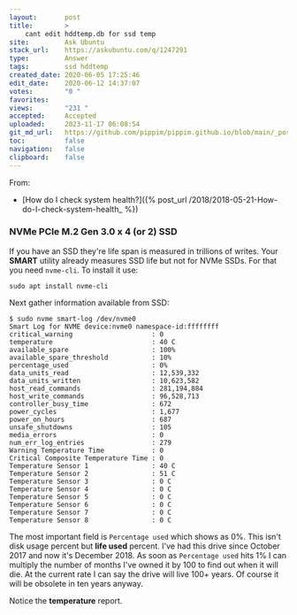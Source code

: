 ```yaml
---
layout:       post
title:        >
    cant edit hddtemp.db for ssd temp
site:         Ask Ubuntu
stack_url:    https://askubuntu.com/q/1247291
type:         Answer
tags:         ssd hddtemp
created_date: 2020-06-05 17:25:46
edit_date:    2020-06-12 14:37:07
votes:        "0 "
favorites:    
views:        "231 "
accepted:     Accepted
uploaded:     2023-11-17 06:08:54
git_md_url:   https://github.com/pippim/pippim.github.io/blob/main/_posts/2020/2020-06-05-cant-edit-hddtemp.db-for-ssd-temp.md
toc:          false
navigation:   false
clipboard:    false
---
```


From:

- [How do I check system health?]({% post_url /2018/2018-05-21-How-do-I-check-system-health_ %})

### NVMe PCIe M.2 Gen 3.0 x 4 (or 2) SSD

If you have an SSD they're life span is measured in trillions of writes. Your **SMART** utility already measures SSD life but not for NVMe SSDs. For that you need `nvme-cli`. To install it use:

``` 
sudo apt install nvme-cli
```

Next gather information available from SSD:

``` 
$ sudo nvme smart-log /dev/nvme0
Smart Log for NVME device:nvme0 namespace-id:ffffffff
critical_warning                    : 0
temperature                         : 40 C
available_spare                     : 100%
available_spare_threshold           : 10%
percentage_used                     : 0%
data_units_read                     : 12,539,332
data_units_written                  : 10,623,582
host_read_commands                  : 281,194,884
host_write_commands                 : 96,528,713
controller_busy_time                : 672
power_cycles                        : 1,677
power_on_hours                      : 687
unsafe_shutdowns                    : 105
media_errors                        : 0
num_err_log_entries                 : 279
Warning Temperature Time            : 0
Critical Composite Temperature Time : 0
Temperature Sensor 1                : 40 C
Temperature Sensor 2                : 51 C
Temperature Sensor 3                : 0 C
Temperature Sensor 4                : 0 C
Temperature Sensor 5                : 0 C
Temperature Sensor 6                : 0 C
Temperature Sensor 7                : 0 C
Temperature Sensor 8                : 0 C
```

The most important field is `Percentage used` which shows as 0%. This isn't disk usage percent but **life used** percent. I've had this drive since October 2017 and now it's December 2018. As soon as `Percentage used` hits 1% I can multiply the number of months I've owned it by 100 to find out when it will die. At the current rate I can say the drive will live 100+ years. Of course it will be obsolete in ten years anyway.

Notice the **temperature** report.

